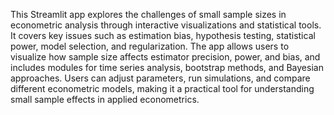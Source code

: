 This Streamlit app explores the challenges of small sample sizes in econometric analysis through interactive visualizations and statistical tools. It covers key issues such as estimation bias, hypothesis testing, statistical power, model selection, and regularization. The app allows users to visualize how sample size affects estimator precision, power, and bias, and includes modules for time series analysis, bootstrap methods, and Bayesian approaches. Users can adjust parameters, run simulations, and compare different econometric models, making it a practical tool for understanding small sample effects in applied econometrics.
